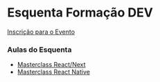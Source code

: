 # Esquenta Formação DEV

[Inscrição para o Evento](http://inscricao.formacao.dev)

### Aulas do Esquenta

-   [Masterclass React/Next](https://youtu.be/6--IFqz4F9A)
-   [Masterclass React Native](https://www.youtube.com/watch?v=tGv7G4M8uPI)
